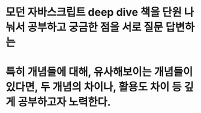 # 모던 자바스크립트 deep dive 책을 단원 나눠서 공부하고 궁금한 점을 서로 질문 답변하는
# 특히 개념들에 대해, 유사해보이는 개념들이 있다면, 두 개념의 차이나, 활용도 차이 등 깊게 공부하고자 노력한다. 
